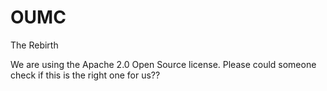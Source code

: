 # OUMC
The Rebirth

We are using the Apache 2.0 Open Source license. Please could someone check if this is the right one for us??
